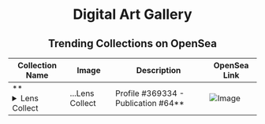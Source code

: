 <div align="center">

# Digital Art Gallery

## Trending Collections on OpenSea

| Collection Name                       | Image                                                                                     | Description                       | OpenSea Link                                                                                          |
|---------------------------------------|-------------------------------------------------------------------------------------------|-----------------------------------|--------------------------------------------------------------------------------------------------------|
| **<details><summary>Lens Collect | ...</summary>Lens Collect | Profile #369334 - Publication #64</details>** | ![Image](https://i.seadn.io/s/raw/files/561b7e160436f60aac89296f1910eb20.jpg?w=500&auto=format?w=200&auto=format) |  | <details><summary>Link</summary>[Lens Collect | Profile #369334 - Publication #64](https://opensea.io/collection/lens-collect-profile-369334-publication-64)</details> |

</div>